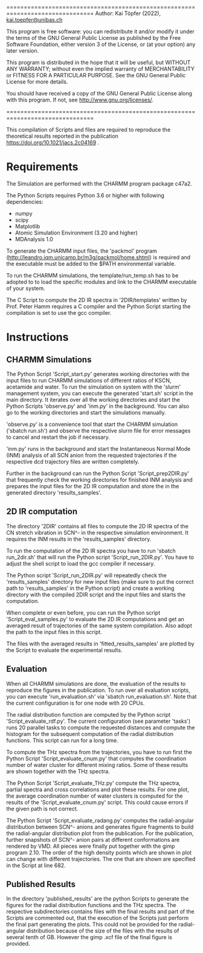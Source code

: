 ===============================================================================
Author:
Kai Töpfer (2022), kai.toepfer@unibas.ch

This program is free software: you can redistribute it and/or modify
it under the terms of the GNU General Public License as published by
the Free Software Foundation, either version 3 of the License, or
(at your option) any later version.

This program is distributed in the hope that it will be useful,
but WITHOUT ANY WARRANTY; without even the implied warranty of
MERCHANTABILITY or FITNESS FOR A PARTICULAR PURPOSE.  See the
GNU General Public License for more details.

You should have received a copy of the GNU General Public License
along with this program.  If not, see <http://www.gnu.org/licenses/>.

===============================================================================

This compilation of Scripts and files are required to reproduce the theoretical
results reported in the publication https://doi.org/10.1021/jacs.2c04169 .

# Requirements

The Simulation are performed with the CHARMM program package c47a2.

The Python Scripts requires Python 3.6 or higher with following dependencies:

- numpy 
- scipy
- Matplotlib
- Atomic Simulation Environment (3.20 and higher)
- MDAnalysis 1.0

To generate the CHARMM input files, the 'packmol' program 
(http://leandro.iqm.unicamp.br/m3g/packmol/home.shtml) 
is required and  the executable must be added to the $PATH environmental 
variable.

To run the CHARMM simulations, the template/run_temp.sh has to be adopted to
to load the specific modules and link to the CHARMM executable of your system.

The C Script to compute the 2D IR spectra in '2DIR/templates' written by Prof. 
Peter Hamm requires a C compiler and the Python Script starting the 
compilation is set to use the gcc compiler.

# Instructions

## CHARMM Simulations

The Python Script 'Script_start.py' generates working directories with the 
input files to run CHARMM simulations of different ratios of KSCN, acetamide 
and water. To run the simulation on system with the 'slurm' management system,
you can execute the generated 'start.sh' script in the main directory.
It iterates over all the working directories and start the Python Scripts
'observe.py' and 'inm.py' in the background. You can also go to the working 
directories and start the simulations manually.

'observe.py' is a convenience tool that start the CHARMM simulation 
('sbatch run.sh') and observe the respective slurm file for error messages to
cancel and restart the job if necessary.

'inm.py' runs in the background and start the Instantaneous Normal Mode (INM)
analysis of all SCN anion from the requested trajectories if the respective 
dcd trajectory files are written completely.

Further in the background can run the Python Script 'Script_prep2DIR.py' that 
frequently check the working directories for finished INM analysis and 
prepares the input files for the 2D IR computation and store the in the 
generated directory 'results_samples'.


## 2D IR computation

The directory '2DIR' contains all files to compute the 2D IR spectra of the
CN stretch vibration in SCN^- in the respective simulation environment.
It requires the INM results in the 'results_samples' directory.

To run the computation of the 2D IR spectra you have to run 'sbatch run_2dir.sh'
that will run the Python script 'Script_run_2DIR.py'. You have to adjust the
shell script to load the gcc compiler if necessary.

The Python script 'Script_run_2DIR.py' will repeatedly check the 
'results_samples' directory for new input files (make sure to put the correct 
path to 'results_samples' in the Python script) and create a working directory 
with the compiled 2DIR script and the input files and starts the computation.

When complete or even before, you can run the Python script 
'Script_eval_samples.py' to evaluate the 2D IR computations and get an 
averaged result of trajectories of the same system compilation. Also adopt
the path to the input files in this script.

The files with the averaged results in 'fitted_results_samples' are plotted
by the Script to evaluate the experimental results.


## Evaluation

When all CHARMM simulations are done, the evaluation of the results to 
reproduce the figures in the publication.
To run over all evaluation scripts, you can execute 'run_evaluation.sh' via
'sbatch run_evaluation.sh'. Note that the current configuration is for one
node with 20 CPUs. 

The radial distribution function are computed by the Python script
'Script_evaluate_rdf.py'. The current configuration (see parameter 'tasks') runs
20 parallel tasks to compute the requested distances and compute the histogram
for the subsequent computation of the radial distribution functions.
This script can run for a long time.

To compute the THz spectra from the trajectories, you have to run first the 
Python Script 'Script_evaluate_cnum.py' that computes the coordination number
of water cluster for different mixing ratios. Some of these results are shown
together with the THz spectra.

The Python Script 'Script_evaluate_THz.py' compute the THz spectra,  
partial spectra and cross correlations and plot these results. For one
plot, the average coordination number of water clusters is computed for the 
results of the 'Script_evaluate_cnum.py' script. This could cause errors if the 
given path is not correct.

The Python Script 'Script_evaluate_radang.py' computes the radial-angular 
distribution between SCN^- anions and generates figure fragments to 
build the radial-angular distribution plot from the publication.
For the publication, further snapshots of SCN^- anion pairs at different 
conformations are rendered by VMD. All pieces were finally put together 
with the gimp program 2.10. The order of the high density points which are
shown in plot can change with different trajectories. The one that are shown
are specified in the Script at line 682.


## Published Results

In the directory 'published_results' are the python Scripts to generate
the figures for the radial distribution functions and the THz spectra.
The respective subdirectories contains files with the final results and part of 
the Scripts are commented out, that the execution of the Scripts just perform 
the final part generating the plots. This could not be provided for the 
radial-angular distribution because of the size of the files with the results
of several tenth of GB. However the gimp .xcf file of the final figure is 
provided.
